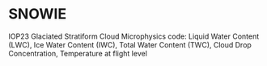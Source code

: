 # SNOWIE
IOP23 Glaciated Stratiform Cloud 
Microphysics code: Liquid Water Content (LWC), Ice Water Content (IWC), Total Water Content (TWC), Cloud Drop Concentration, Temperature at flight level
